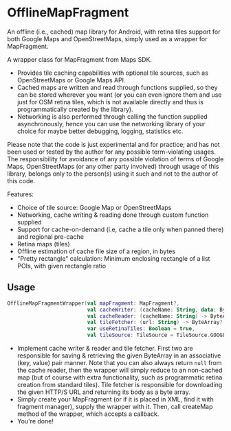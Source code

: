 # OfflineMapFragment
An offline (i.e., cached) map library for Android, with retina tiles support for both Google Maps and OpenStreetMaps, simply used as a wrapper for MapFragment.

A wrapper class for MapFragment from Maps SDK. 

- Provides tile caching capabilities with optional tile sources, such as OpenStreetMaps or Google Maps API. 
- Cached maps are written and read through functions supplied, so they can be stored wherever you want (or you can even ignore them and use just for OSM retina tiles, which is not available directly and thus is programmatically created by the library). 
- Networking is also performed through calling the function supplied asynchronously, hence you can use the networking library of your choice for maybe better debugging, logging, statistics etc.

Please note that the code is just experimental and for practice; and has not been used or tested by the author for any possible term-violating usages. The responsibility for avoidance of any possible violation of terms of Google Maps, OpenStreetMaps (or any other party involved) through usage of this library, belongs only to the person(s) using it such and not to the author of this code.

Features:

- Choice of tile source: Google Map or OpenStreetMaps
- Networking, cache writing & reading done through custom function supplied
- Support for cache-on-demand (i.e, cache a tile only when panned there) and regional pre-cache
- Retina maps (tiles)
- Offline estimation of cache file size of a region, in bytes
- "Pretty rectangle" calculation: Minimum enclosing rectangle of a list POIs, with given rectangle ratio

## Usage
```kotlin
OfflineMapFragmentWrapper(val mapFragment: MapFragment?,
                          val cacheWriter: (cacheName: String, data: ByteArray) -> Boolean,
                          val cacheReader: (cacheName: String) -> ByteArray?,
                          val tileFetcher: (url: String) -> ByteArray?,
                          var useRetinaTiles: Boolean = true,
                          val tileSource: TileSource = TileSource.GOOGLE_MAPS)
```

- Implement cache writer & reader and tile fetcher. First two are responsible for saving & retrieving the given ByteArray in an associative (key, value) pair manner. Note that you can also always return `null` from the cache reader, then the wrapper will simply reduce to an non-cached map (but of course with extra functionality, such as programmatic retina creation from standard tiles). Tile fetcher is responsible for downloading the given HTTP/S URL and returning its body as a byte array.
- Simply create your MapFragment (or if it is placed in XML, find it with fragment manager), supply the wrapper with it. Then, call createMap method of the wrapper, which accepts a callback.
- You're done!
